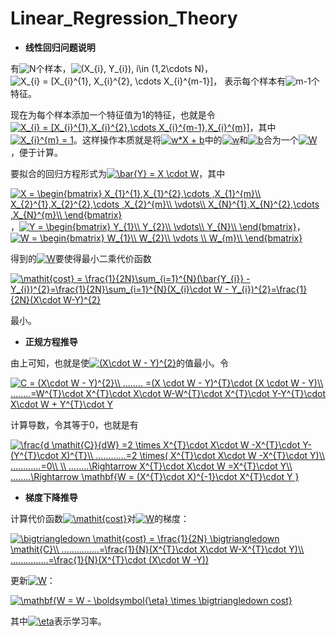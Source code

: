# Linear_Regression_Theory

+ **线性回归问题说明**

有<img src="http://latex.codecogs.com/gif.latex?N" title="N" />个样本，<img src="http://latex.codecogs.com/gif.latex?(X_{i},&space;Y_{i}),&space;i\in&space;(1,2\cdots&space;N)" title="(X_{i}, Y_{i}), i\in (1,2\cdots N)" />，<img src="http://latex.codecogs.com/gif.latex?X_{i}&space;=&space;[X_{i}^{1},&space;X_{i}^{2},&space;\cdots&space;X_{i}^{m-1}]" title="X_{i} = [X_{i}^{1}, X_{i}^{2}, \cdots X_{i}^{m-1}]" />， 表示每个样本有<img src="http://latex.codecogs.com/gif.latex?m-1" title="m-1" />个特征。
 
现在为每个样本添加一个特征值为1的特征，也就是令<a href="http://www.codecogs.com/eqnedit.php?latex=X_{i}&space;=&space;[X_{i}^{1},X_{i}^{2},\cdots&space;X_{i}^{m-1},X_{i}^{m}]" target="_blank"><img src="http://latex.codecogs.com/gif.latex?X_{i}&space;=&space;[X_{i}^{1},X_{i}^{2},\cdots&space;X_{i}^{m-1},X_{i}^{m}]" title="X_{i} = [X_{i}^{1},X_{i}^{2},\cdots X_{i}^{m-1},X_{i}^{m}]" /></a>，其中<a href="http://www.codecogs.com/eqnedit.php?latex=X_{i}^{m}&space;=&space;1" target="_blank"><img src="http://latex.codecogs.com/gif.latex?X_{i}^{m}&space;=&space;1" title="X_{i}^{m} = 1" /></a>。这样操作本质就是将<a href="http://www.codecogs.com/eqnedit.php?latex=w*X&space;&plus;&space;b" target="_blank"><img src="http://latex.codecogs.com/gif.latex?w*X&space;&plus;&space;b" title="w*X + b" /></a>中的<a href="http://www.codecogs.com/eqnedit.php?latex=w" target="_blank"><img src="http://latex.codecogs.com/gif.latex?w" title="w" /></a>和<a href="http://www.codecogs.com/eqnedit.php?latex=w" target="_blank"><img src="http://latex.codecogs.com/gif.latex?b" title="b" /></a>合为一个<a href="http://www.codecogs.com/eqnedit.php?latex=W" target="_blank"><img src="http://latex.codecogs.com/gif.latex?W" title="W" /></a>，便于计算。

要拟合的回归方程形式为<a href="http://www.codecogs.com/eqnedit.php?latex=\bar{Y}&space;=&space;X&space;\cdot&space;W" target="_blank"><img src="http://latex.codecogs.com/gif.latex?\bar{Y}&space;=&space;X&space;\cdot&space;W" title="\bar{Y} = X \cdot W" /></a>，其中

<a href="http://www.codecogs.com/eqnedit.php?latex=X&space;=&space;\begin{bmatrix}&space;X_{1}^{1},X_{1}^{2},\cdots&space;,X_{1}^{m}\\&space;X_{2}^{1},X_{2}^{2},\cdots&space;,X_{2}^{m}\\&space;\vdots\\&space;X_{N}^{1},X_{N}^{2},\cdots&space;,X_{N}^{m}\\&space;\end{bmatrix}" target="_blank"><img src="http://latex.codecogs.com/gif.latex?X&space;=&space;\begin{bmatrix}&space;X_{1}^{1},X_{1}^{2},\cdots&space;,X_{1}^{m}\\&space;X_{2}^{1},X_{2}^{2},\cdots&space;,X_{2}^{m}\\&space;\vdots\\&space;X_{N}^{1},X_{N}^{2},\cdots&space;,X_{N}^{m}\\&space;\end{bmatrix}" title="X = \begin{bmatrix} X_{1}^{1},X_{1}^{2},\cdots ,X_{1}^{m}\\ X_{2}^{1},X_{2}^{2},\cdots ,X_{2}^{m}\\ \vdots\\ X_{N}^{1},X_{N}^{2},\cdots ,X_{N}^{m}\\ \end{bmatrix}" /></a>，<a href="http://www.codecogs.com/eqnedit.php?latex=Y&space;=&space;\begin{bmatrix}&space;Y_{1}\\&space;Y_{2}\\&space;\vdots\\&space;Y_{N}\\&space;\end{bmatrix}" target="_blank"><img src="http://latex.codecogs.com/gif.latex?Y&space;=&space;\begin{bmatrix}&space;Y_{1}\\&space;Y_{2}\\&space;\vdots\\&space;Y_{N}\\&space;\end{bmatrix}" title="Y = \begin{bmatrix} Y_{1}\\ Y_{2}\\ \vdots\\ Y_{N}\\ \end{bmatrix}" /></a>，<a href="http://www.codecogs.com/eqnedit.php?latex=W&space;=&space;\begin{bmatrix}&space;W_{1}\\&space;W_{2}\\&space;\vdots&space;\\&space;W_{m}\\&space;\end{bmatrix}" target="_blank"><img src="http://latex.codecogs.com/gif.latex?W&space;=&space;\begin{bmatrix}&space;W_{1}\\&space;W_{2}\\&space;\vdots&space;\\&space;W_{m}\\&space;\end{bmatrix}" title="W = \begin{bmatrix} W_{1}\\ W_{2}\\ \vdots \\ W_{m}\\ \end{bmatrix}" /></a>

得到的<a href="http://www.codecogs.com/eqnedit.php?latex=W" target="_blank"><img src="http://latex.codecogs.com/gif.latex?W" title="W" /></a>要使得最小二乘代价函数

<a href="http://www.codecogs.com/eqnedit.php?latex=\mathit{cost}&space;=&space;\frac{1}{2N}\sum_{i=1}^{N}(\bar{Y_{i}}&space;-&space;Y_{i})^{2}=\frac{1}{2N}\sum_{i=1}^{N}(X_{i}\cdot&space;W&space;-&space;Y_{i})^{2}=\frac{1}{2N}(X\cdot&space;W-Y)^{2}" target="_blank"><img src="http://latex.codecogs.com/gif.latex?\mathit{cost}&space;=&space;\frac{1}{2N}\sum_{i=1}^{N}(\bar{Y_{i}}&space;-&space;Y_{i})^{2}=\frac{1}{2N}\sum_{i=1}^{N}(X_{i}\cdot&space;W&space;-&space;Y_{i})^{2}=\frac{1}{2N}(X\cdot&space;W-Y)^{2}" title="\mathit{cost} = \frac{1}{2N}\sum_{i=1}^{N}(\bar{Y_{i}} - Y_{i})^{2}=\frac{1}{2N}\sum_{i=1}^{N}(X_{i}\cdot W - Y_{i})^{2}=\frac{1}{2N}(X\cdot W-Y)^{2}" /></a>

最小。


+ **正规方程推导**

由上可知，也就是使<a href="http://www.codecogs.com/eqnedit.php?latex=(X\cdot&space;W&space;-&space;Y)^{2}" target="_blank"><img src="http://latex.codecogs.com/gif.latex?(X\cdot&space;W&space;-&space;Y)^{2}" title="(X\cdot W - Y)^{2}" /></a>的值最小。令

<a href="http://www.codecogs.com/eqnedit.php?latex=C&space;=&space;(X\cdot&space;W&space;-&space;Y)^{2}\\&space;........&space;=(X&space;\cdot&space;W&space;-&space;Y)^{T}\cdot&space;(X&space;\cdot&space;W&space;-&space;Y)\\&space;........=W^{T}\cdot&space;X^{T}\cdot&space;X\cdot&space;W-W^{T}\cdot&space;X^{T}\cdot&space;Y-Y^{T}\cdot&space;X\cdot&space;W&space;&plus;&space;Y^{T}\cdot&space;Y" target="_blank"><img src="http://latex.codecogs.com/gif.latex?C&space;=&space;(X\cdot&space;W&space;-&space;Y)^{2}\\&space;........&space;=(X&space;\cdot&space;W&space;-&space;Y)^{T}\cdot&space;(X&space;\cdot&space;W&space;-&space;Y)\\&space;........=W^{T}\cdot&space;X^{T}\cdot&space;X\cdot&space;W-W^{T}\cdot&space;X^{T}\cdot&space;Y-Y^{T}\cdot&space;X\cdot&space;W&space;&plus;&space;Y^{T}\cdot&space;Y" title="C = (X\cdot W - Y)^{2}\\ ........ =(X \cdot W - Y)^{T}\cdot (X \cdot W - Y)\\ ........=W^{T}\cdot X^{T}\cdot X\cdot W-W^{T}\cdot X^{T}\cdot Y-Y^{T}\cdot X\cdot W + Y^{T}\cdot Y" /></a>

计算导数，令其等于0，也就是有

<a href="http://www.codecogs.com/eqnedit.php?latex=\frac{d&space;\mathit{C}}{dW}&space;=2&space;\times&space;X^{T}\cdot&space;X\cdot&space;W&space;-X^{T}\cdot&space;Y-(Y^{T}\cdot&space;X)^{T}\\&space;............=2&space;\times(&space;X^{T}\cdot&space;X\cdot&space;W&space;-X^{T}\cdot&space;Y)\\&space;............=0\\&space;\\&space;........\Rightarrow&space;X^{T}\cdot&space;X\cdot&space;W&space;=X^{T}\cdot&space;Y\\&space;........\Rightarrow&space;\mathbf{W&space;=&space;(X^{T}\cdot&space;X)^{-1}\cdot&space;X^{T}\cdot&space;Y&space;}" target="_blank"><img src="http://latex.codecogs.com/gif.latex?\frac{d&space;\mathit{C}}{dW}&space;=2&space;\times&space;X^{T}\cdot&space;X\cdot&space;W&space;-X^{T}\cdot&space;Y-(Y^{T}\cdot&space;X)^{T}\\&space;............=2&space;\times(&space;X^{T}\cdot&space;X\cdot&space;W&space;-X^{T}\cdot&space;Y)\\&space;............=0\\&space;\\&space;........\Rightarrow&space;X^{T}\cdot&space;X\cdot&space;W&space;=X^{T}\cdot&space;Y\\&space;........\Rightarrow&space;\mathbf{W&space;=&space;(X^{T}\cdot&space;X)^{-1}\cdot&space;X^{T}\cdot&space;Y&space;}" title="\frac{d \mathit{C}}{dW} =2 \times X^{T}\cdot X\cdot W -X^{T}\cdot Y-(Y^{T}\cdot X)^{T}\\ ............=2 \times( X^{T}\cdot X\cdot W -X^{T}\cdot Y)\\ ............=0\\ \\ ........\Rightarrow X^{T}\cdot X\cdot W =X^{T}\cdot Y\\ ........\Rightarrow \mathbf{W = (X^{T}\cdot X)^{-1}\cdot X^{T}\cdot Y }" /></a>


+ **梯度下降推导**

计算代价函数<a href="http://www.codecogs.com/eqnedit.php?latex=\mathit{cost}" target="_blank"><img src="http://latex.codecogs.com/gif.latex?\mathit{cost}" title="\mathit{cost}" /></a>对<a href="http://www.codecogs.com/eqnedit.php?latex=W" target="_blank"><img src="http://latex.codecogs.com/gif.latex?W" title="W" /></a>的梯度：

<a href="http://www.codecogs.com/eqnedit.php?latex=\bigtriangledown&space;\mathit{cost}&space;=&space;\frac{1}{2N}&space;\bigtriangledown&space;\mathit{C}\\&space;...............=\frac{1}{N}(X^{T}\cdot&space;X\cdot&space;W-X^{T}\cdot&space;Y)\\&space;...............=\frac{1}{N}(X^{T}\cdot&space;(X\cdot&space;W&space;-Y))" target="_blank"><img src="http://latex.codecogs.com/gif.latex?\bigtriangledown&space;\mathit{cost}&space;=&space;\frac{1}{2N}&space;\bigtriangledown&space;\mathit{C}\\&space;...............=\frac{1}{N}(X^{T}\cdot&space;X\cdot&space;W-X^{T}\cdot&space;Y)\\&space;...............=\frac{1}{N}(X^{T}\cdot&space;(X\cdot&space;W&space;-Y))" title="\bigtriangledown \mathit{cost} = \frac{1}{2N} \bigtriangledown \mathit{C}\\ ...............=\frac{1}{N}(X^{T}\cdot X\cdot W-X^{T}\cdot Y)\\ ...............=\frac{1}{N}(X^{T}\cdot (X\cdot W -Y))" /></a>

更新<a href="http://www.codecogs.com/eqnedit.php?latex=W" target="_blank"><img src="http://latex.codecogs.com/gif.latex?W" title="W" /></a>：

<a href="http://www.codecogs.com/eqnedit.php?latex=\mathbf{W&space;=&space;W&space;-&space;\boldsymbol{\eta}&space;\times&space;\bigtriangledown&space;cost}" target="_blank"><img src="http://latex.codecogs.com/gif.latex?\mathbf{W&space;=&space;W&space;-&space;\boldsymbol{\eta}&space;\times&space;\bigtriangledown&space;cost}" title="\mathbf{W = W - \boldsymbol{\eta} \times \bigtriangledown cost}" /></a>

其中<a href="http://www.codecogs.com/eqnedit.php?latex=\eta" target="_blank"><img src="http://latex.codecogs.com/gif.latex?\eta" title="\eta" /></a>表示学习率。
